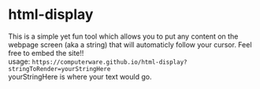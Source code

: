 # html-display
This is a simple yet fun tool which allows you to put any content on the webpage screen (aka a string) that will automaticly follow your cursor. Feel free to embed the site!!<br>
usage: `https://computerware.github.io/html-display?stringToRender=yourStringHere`<br>
yourStringHere is where your text would go.
